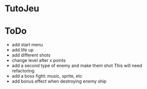 # TutoJeu

# ToDo
- add start menu
- add life up
- add different shots
- change level after x points
- add a second type of enemy and make them shot
This will need refactoring
- add a boss fight: music, sprite, etc
- add bonus effect when destroying enemy ship